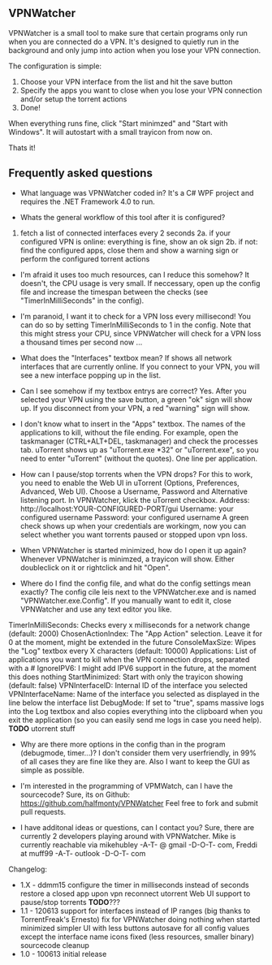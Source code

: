 VPNWatcher
---------------------

VPNWatcher is a small tool to make sure that certain programs only
run when you are connected do a VPN. It's designed to quietly run in the background
and only jump into action when you lose your VPN connection.

The configuration is simple:

1. Choose your VPN interface from the list and hit the save button
2. Specify the apps you want to close when you lose your VPN connection and/or setup
   the torrent actions
3. Done!

When everything runs fine, click "Start minimzed" and "Start with Windows".
It will autostart with a small trayicon from now on.

Thats it!




Frequently asked questions
---------------------

* What language was VPNWatcher coded in?
It's a C# WPF project and requires the .NET Framework 4.0 to run.


* Whats the general workflow of this tool after it is configured?
1. fetch a list of connected interfaces every 2 seconds
2a. if your configured VPN is online: everything is fine, show an ok sign
2b. if not: find the configured apps, close them and show a warning sign or perform
    the configured torrent actions 


* I'm afraid it uses too much resources, can I reduce this somehow?
It doesn't, the CPU usage is very small. If neccessary, open up the config file
and increase the timespan between the checks (see "TimerInMilliSeconds" in the config).


* I'm paranoid, I want it to check for a VPN loss every millisecond!
You can do so by setting TimerInMilliSeconds to 1 in the config. Note that this might stress your CPU,
since VPNWatcher will check for a VPN loss a thousand times per second now ...



* What does the "Interfaces" textbox mean?
If shows all network interfaces that are currently online. If you connect to your
VPN, you will see a new interface popping up in the list.


* Can I see somehow if my textbox entrys are correct?
Yes. After you selected your VPN using the save button, a green "ok" sign will show up.
If you disconnect from your VPN, a red "warning" sign will show.


* I don't know what to insert in the "Apps" textbox.
The names of the applications to kill, without the file ending. For example, open the taskmanager
(CTRL+ALT+DEL, taskmanager) and check the processes tab. uTorrent shows up as "uTorrent.exe *32" or
"uTorrent.exe", so you need to enter "uTorrent" (without the quotes).
One line per application.



* How can I pause/stop torrents when the VPN drops?
For this to work, you need to enable the Web UI in uTorrent (Options, Preferences, Advanced, Web UI).
Choose a Username, Password and Alternative listening port.
In VPNWatcher, klick the uTorrent checkbox.
Address: http://localhost:YOUR-CONFIGURED-PORT/gui
Username: your configured username
Password: your configured username
A green check shows up when your credentials are workingm, now you can select whether you
want torrents paused or stopped upon vpn loss.



* When VPNWatcher is started minimized, how do I open it up again?
Whenever VPNWatcher is minimzed, a trayicon will show. Either doubleclick on it or
rightclick and hit "Open".



* Where do I find the config file, and what do the config settings mean exactly?
The config cile leis next to the VPNWatcher.exe and is named "VPNWatcher.exe.Config". 
If you manually want to edit it, close VPNWatcher and use any text editor you like.

TimerInMilliSeconds: Checks every x milliseconds for a network change (default: 2000)
ChosenActionIndex: The "App Action" selection. Leave it for 0 at the moment, might be extended in the future
ConsoleMaxSize: Wipes the "Log" textbox every X characters (default: 10000)
Applications: List of applications you want to kill when the VPN connection drops, separated with a #
IgnoreIPV6: I might add IPV6 support in the future, at the moment this does nothing
StartMinimized: Start with only the trayicon showing (default: false)
VPNInterfaceID: Internal ID of the interface you selected
VPNInterfaceName: Name of the interface you selected as displayed in the line below the interface list
DebugMode: If set to "true", spams massive logs into the Log textbox and also copies everything
           into the clipboard when you exit the application (so you can easily send me logs in case
           you need help).
**TODO** utorrent stuff



* Why are there more options in the config than in the program (debugmode, timer...)?
I don't consider them very userfriendly, in 99% of all cases they are fine like they are.
Also I want to keep the GUI as simple as possible.


* I'm interested in the programming of VPMWatch, can I have the sourcecode?
Sure, its on Github: https://github.com/halfmonty/VPNWatcher
Feel free to fork and submit pull requests.



* I have additonal ideas or questions, can I contact you?
Sure, there are currently 2 developers playing around with VPNWatcher.
Mike is currently reachable via mikehubley -A-T- @ gmail -D-O-T- com, Freddi at muff99 -A-T- outlook -D-O-T- com





Changelog:
* 1.X - ddmm15
  configure the timer in milliseconds instead of seconds
  restore a closed app upon vpn reconnect
  utorrent Web UI support to pause/stop torrents
  **TODO**???
* 1.1 - 120613
  support for interfaces instead of IP ranges (big thanks to TorrentFreak's Ernesto)
  fix for VPNWatcher doing nothing when started minimized
  simpler UI with less buttons
  autosave for all config values except the interface name
  icons fixed (less resources, smaller binary) 
  sourcecode cleanup
* 1.0 - 100613
  initial release